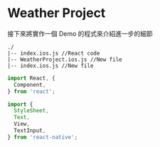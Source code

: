 # Weather Project

接下來將實作一個 Demo 的程式來介紹進一步的細節

```
./
|-- index.ios.js //React code
|-- WeatherProject.ios.js //New file
|-- index.ios.js //New file
```







```javascript
import React, {
  Component,
} from 'react';

import {
  StyleSheet,
  Text,
  View,
  TextInput,
} from 'react-native';
```